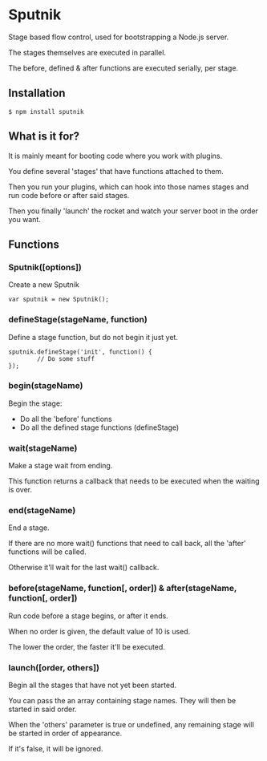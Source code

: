 # Sputnik

Stage based flow control, used for bootstrapping a Node.js server.

The stages themselves are executed in parallel.

The before, defined & after functions are executed serially, per stage.

## Installation

    $ npm install sputnik

## What is it for?

It is mainly meant for booting code where you work with plugins.

You define several 'stages' that have functions attached to them.

Then you run your plugins, which can hook into those names stages and run code
before or after said stages.

Then you finally 'launch' the rocket and watch your server boot in the order
you want.

## Functions

### Sputnik([options])

Create a new Sputnik

    var sputnik = new Sputnik();

### defineStage(stageName, function)

Define a stage function, but do not begin it just yet.

    sputnik.defineStage('init', function() {
			// Do some stuff
    });

### begin(stageName)

Begin the stage:

* Do all the 'before' functions
* Do all the defined stage functions (defineStage)

### wait(stageName)

Make a stage wait from ending.

This function returns a callback that needs to be executed when the waiting is over.

### end(stageName)

End a stage.

If there are no more wait() functions that need to call back,
all the 'after' functions will be called.

Otherwise it'll wait for the last wait() callback.

### before(stageName, function[, order]) & after(stageName, function[, order])

Run code before a stage begins, or after it ends.

When no order is given, the default value of 10 is used.

The lower the order, the faster it'll be executed.

### launch([order, others])

Begin all the stages that have not yet been started.

You can pass the an array containing stage names.
They will then be started in said order.

When the 'others' parameter is true or undefined, any remaining stage will be
started in order of appearance.

If it's false, it will be ignored.